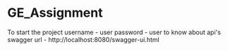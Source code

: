 # GE_Assignment

To start the project 
username - user
password - user
to know about api's swagger url - http://localhost:8080/swagger-ui.html
